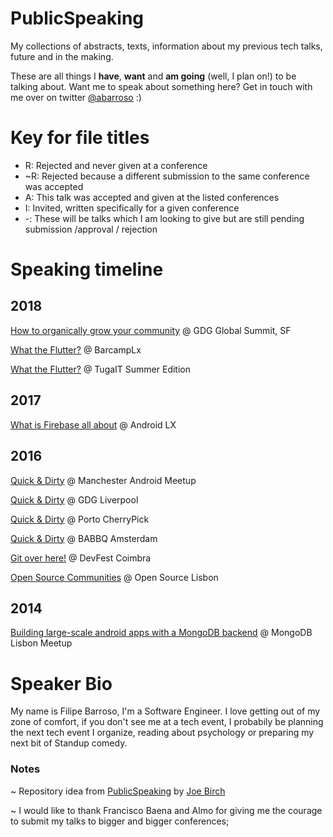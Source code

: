 # PublicSpeaking
My collections of abstracts, texts, information about my previous tech talks, future and in the making.

These are all things I **have**, **want** and **am going** (well, I plan on!) to be talking about. Want me to speak about something here? Get in touch with me over on twitter [@abarroso](https://twitter.com/abarroso) :)

# Key for file titles

- R: Rejected and never given at a conference
- ~R: Rejected because a different submission to the same conference was accepted
- A: This talk was accepted and given at the listed conferences
- I: Invited, written specifically for a given conference
- -: These will be talks which I am looking to give but are still pending submission /approval / rejection

# Speaking timeline

## 2018
[How to organically grow your community](https://github.com/OldMetalmind/PublicSpeaking/blob/master/%5BA%5D%20Building%20large-scale%20android%20apps%20with%20a%20MongoDB%20backend.md) @ GDG Global Summit, SF

[What the Flutter?](https://github.com/OldMetalmind/PublicSpeaking/blob/master/%5BA%5D%20What%20the%20Flutter%3F.md) @ BarcampLx

[What the Flutter?](https://github.com/OldMetalmind/PublicSpeaking/blob/master/%5BA%5D%20What%20the%20Flutter%3F.md) @ TugaIT Summer Edition

## 2017
[What is Firebase all about](https://github.com/OldMetalmind/PublicSpeaking/blob/master/%5BA%5D%20What%20is%20Firebase%20all%20about.md) @ Android LX

## 2016
[Quick & Dirty](https://github.com/OldMetalmind/PublicSpeaking/blob/master/%5BA%5D%20Quick%20and%20Dirty.md) @ Manchester Android Meetup

[Quick & Dirty](https://github.com/OldMetalmind/PublicSpeaking/blob/master/%5BA%5D%20Quick%20and%20Dirty.md) @ GDG Liverpool

[Quick & Dirty](https://github.com/OldMetalmind/PublicSpeaking/blob/master/%5BA%5D%20Quick%20and%20Dirty.md) @ Porto CherryPick

[Quick & Dirty](https://github.com/OldMetalmind/PublicSpeaking/blob/master/%5BA%5D%20Quick%20and%20Dirty.md) @ BABBQ Amsterdam

[Git over here!](https://github.com/OldMetalmind/PublicSpeaking/blob/master/%5BA%5D%20Git%20over%20here!.md) @ DevFest Coimbra

[Open Source Communities](https://github.com/OldMetalmind/PublicSpeaking/blob/master/%5BI%5D%20Open%20Source%20Communities.md) @ Open Source Lisbon

## 2014
[Building large-scale android apps with a MongoDB backend](https://github.com/OldMetalmind/PublicSpeaking/blob/master/%5BA%5D%20Building%20large-scale%20android%20apps%20with%20a%20MongoDB%20backend.md) @ MongoDB Lisbon Meetup

# Speaker Bio
My name is Filipe Barroso, I'm a Software Engineer. I love getting out of my zone of comfort, if you don't see me at a tech event, I probabily be planning the next tech event I organize, reading about psychology or preparing my next bit of Standup comedy.


### Notes
~ Repository idea from [PublicSpeaking](https://github.com/hitherejoe/PublicSpeaking) by [Joe Birch](https://github.com/hitherejoe)

~ I would like to thank Francisco Baena and Almo for giving me the courage to submit my talks to bigger and bigger conferences;
